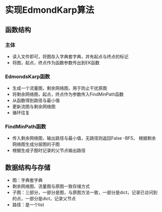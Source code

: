 # 实现EdmondKarp算法

## 函数结构
### 主体
- 读入文件即可，将图存入字典套字典，并有起点与终点的标记
- 将图，起点，终点作为函数参数传出到EK函数
### EdmondsKarp函数
- 生成一个流量图，剩余网络图，用于防止干扰原图
- 将剩余网络图，起点，终点作为参数传入FindMinPath函数
- 从函数得到路径与最小值
- 更新流图与剩余网络图
- 循环往复
### FindMinPath函数
- 传入剩余网络图，输出路径与最小值，无路径则返回False
-BFS， 根据剩余网络图生成分层图的子图
- 根据生成子图时记录的父节点输出路径

## 数据结构与存储
- 图：字典套字典
- 剩余网络图、流量图与原图一致存储方式
- 子图：三部分，一部分是图，与原图方法一致，一部分是dict，记录已访问到的点，一部分是dict，记录父节点
- 路径：是一个list
